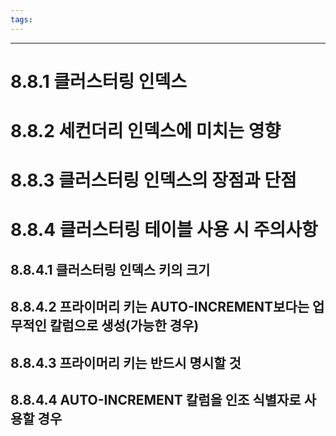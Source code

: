 ```yaml
---
tags:
---
```

---


# 8.8.1 클러스터링 인덱스



# 8.8.2 세컨더리 인덱스에 미치는 영향


# 8.8.3 클러스터링 인덱스의 장점과 단점


# 8.8.4 클러스터링 테이블 사용 시 주의사항

## 8.8.4.1 클러스터링 인덱스 키의 크기

## 8.8.4.2 프라이머리 키는 AUTO-INCREMENT보다는 업무적인 칼럼으로 생성(가능한 경우)


## 8.8.4.3 프라이머리 키는 반드시 명시할 것


## 8.8.4.4 AUTO-INCREMENT 칼럼을 인조 식별자로 사용할 경우

